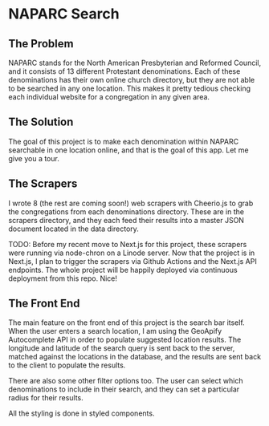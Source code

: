 # NAPARC Search
## The Problem
NAPARC stands for the North American Presbyterian and Reformed Council, and it consists of 13 different Protestant denominations. Each of these denominations has their own online church directory, but they are not able to be searched in any one location. This makes it pretty tedious checking each individual website for a congregation in any given area.

## The Solution
The goal of this project is to make each denomination within NAPARC searchable in one location online, and that is the goal of this app. Let me give you a tour. 

## The Scrapers
I wrote 8 (the rest are coming soon!) web scrapers with Cheerio.js to grab the congregations from each denominations directory. These are in the scrapers directory, and they each feed their results into a master JSON document located in the data directory.

TODO: Before my recent move to Next.js for this project, these scrapers were running via node-chron on a Linode server. Now that the project is in Next.js, I plan to trigger the scrapers via Github Actions and the Next.js API endpoints. The whole project will be happily deployed via continuous deployment from this repo. Nice!

## The Front End
The main feature on the front end of this project is the search bar itself. When the user enters a search location, I am using the GeoApify Autocomplete API in order to populate suggested location results. The longitude and latitude of the search query is sent back to the server, matched against the locations in the database, and the results are sent back to the client to populate the results. 

There are also some other filter options too. The user can select which denominations to include in their search, and they can set a particular radius for their results.

All the styling is done in styled components.